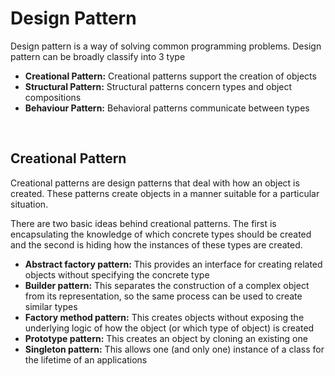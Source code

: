# Design Pattern


Design pattern is a way of solving common programming problems. Design pattern can be broadly classify into 3 type

- **Creational Pattern:** Creational patterns support the creation of objects
- **Structural Pattern:** Structural patterns concern types and object compositions
- **Behaviour Pattern:** Behavioral patterns communicate between types


<br>

## Creational Pattern
Creational patterns are design patterns that deal with how an object is created. These patterns create objects in a manner suitable for a particular situation.

There are two basic ideas behind creational patterns. The first is encapsulating the knowledge of which concrete types should be created and the second is hiding how the instances of these types are created.

- **Abstract factory pattern:** This provides an interface for creating related objects without specifying the concrete type
- **Builder pattern:** This separates the construction of a complex object from its representation, so the same process can be used to create similar types
- **Factory method pattern:** This creates objects without exposing the underlying logic of how the object (or which type of object) is created
- **Prototype pattern:** This creates an object by cloning an existing one 
- **Singleton pattern:** This allows one (and only one) instance of a class for the lifetime of an applications


<br><br>



